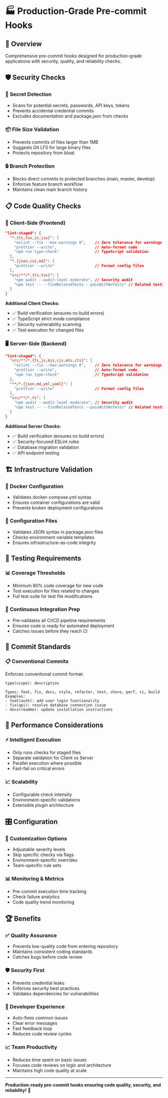 # 🏭 Production-Grade Pre-commit Hooks

## 🎯 **Overview**
Comprehensive pre-commit hooks designed for production-grade applications with security, quality, and reliability checks.

## 🛡️ **Security Checks**

### 🔐 **Secret Detection**
- Scans for potential secrets, passwords, API keys, tokens
- Prevents accidental credential commits
- Excludes documentation and package.json from checks

### 📦 **File Size Validation**  
- Prevents commits of files larger than 1MB
- Suggests Git LFS for large binary files
- Protects repository from bloat

### 🔒 **Branch Protection**
- Blocks direct commits to protected branches (main, master, develop)
- Enforces feature branch workflow
- Maintains clean main branch history

## 📋 **Code Quality Checks**

### 🎨 **Client-Side (Frontend)**
```json
"lint-staged": {
  "*.{ts,tsx,js,jsx}": [
    "eslint --fix --max-warnings 0",    // Zero tolerance for warnings
    "prettier --write",                 // Auto-format code
    "npm run type-check"                // TypeScript validation
  ],
  "*.{json,css,md}": [
    "prettier --write"                  // Format config files
  ],
  "src/**/*.{ts,tsx}": [
    "npm audit --audit-level moderate", // Security audit
    "npm test -- --findRelatedTests --passWithNoTests" // Related tests
  ]
}
```

**Additional Client Checks:**
- ✅ Build verification (ensures no build errors)
- ✅ TypeScript strict mode compliance
- ✅ Security vulnerability scanning
- ✅ Test execution for changed files

### 🖥️ **Server-Side (Backend)**
```json
"lint-staged": {
  "src/**/*.{ts,js,mjs,cjs,mts,cts}": [
    "eslint --fix --max-warnings 0",    // Zero tolerance for warnings
    "prettier --write",                 // Auto-format code  
    "npm run type-check"                // TypeScript validation
  ],
  "**/*.{json,md,yml,yaml}": [
    "prettier --write"                  // Format config files
  ],
  "src/**/*.ts": [
    "npm audit --audit-level moderate", // Security audit
    "npm test -- --findRelatedTests --passWithNoTests" // Related tests
  ]
}
```

**Additional Server Checks:**
- ✅ Build verification (ensures no build errors)
- ✅ Security-focused ESLint rules
- ✅ Database migration validation
- ✅ API endpoint testing

## 🏗️ **Infrastructure Validation**

### 🐳 **Docker Configuration**
- Validates docker-compose.yml syntax
- Ensures container configurations are valid
- Prevents broken deployment configurations

### 📄 **Configuration Files**
- Validates JSON syntax in package.json files
- Checks environment variable templates
- Ensures infrastructure-as-code integrity

## 🧪 **Testing Requirements**

### 📊 **Coverage Thresholds**
- Minimum 80% code coverage for new code
- Test execution for files related to changes
- Full test suite for test file modifications

### 🔄 **Continuous Integration Prep**
- Pre-validates all CI/CD pipeline requirements
- Ensures code is ready for automated deployment
- Catches issues before they reach CI

## 📝 **Commit Standards**

### 📋 **Conventional Commits**
Enforces conventional commit format:
```
type(scope): description

Types: feat, fix, docs, style, refactor, test, chore, perf, ci, build
Examples:
- feat(auth): add user login functionality
- fix(api): resolve database connection issue
- docs(readme): update installation instructions
```

## 🚀 **Performance Considerations**

### ⚡ **Intelligent Execution**
- Only runs checks for staged files
- Separate validation for Client vs Server
- Parallel execution where possible
- Fast-fail on critical errors

### 📈 **Scalability**
- Configurable check intensity
- Environment-specific validations
- Extensible plugin architecture

## 🎛️ **Configuration**

### 🔧 **Customization Options**
- Adjustable severity levels
- Skip specific checks via flags
- Environment-specific overrides
- Team-specific rule sets

### 📊 **Monitoring & Metrics**
- Pre-commit execution time tracking
- Check failure analytics
- Code quality trend monitoring

## 🏆 **Benefits**

### ✅ **Quality Assurance**
- Prevents low-quality code from entering repository
- Maintains consistent coding standards
- Catches bugs before code review

### 🛡️ **Security First**
- Prevents credential leaks
- Enforces security best practices
- Validates dependencies for vulnerabilities

### 🚀 **Developer Experience**
- Auto-fixes common issues
- Clear error messages
- Fast feedback loop
- Reduces code review cycles

### 📈 **Team Productivity**
- Reduces time spent on basic issues
- Focuses code reviews on logic and architecture
- Maintains high code quality at scale

---

**Production-ready pre-commit hooks ensuring code quality, security, and reliability!** 🎉